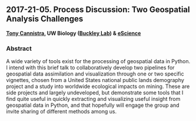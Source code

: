 ## 2017-21-05. Process Discussion: Two Geospatial Analysis Challenges

**[Tony Cannistra](http://anthonycannistra.com/about/), UW Biology ([Buckley Lab](http://faculty.washington.edu/lbuckley/)) & [eScience](http://escience.washington.edu)**

### Abstract 

A wide variety of tools exist for the processing of geospatial data in Python. I intend with this brief talk to collaboratively develop two pipelines for geospatial data assimilation and visualization through one or two specific vignettes, chosen from a United States national public lands demography project and a study into worldwide ecological impacts on mining. These are side projects and largely undeveloped, but demonstrate some tools that I find quite useful in quickly extracting and visualizing useful insight from geospatial data in Python, and that hopefully will engage the group and invite sharing of different methods among us.
